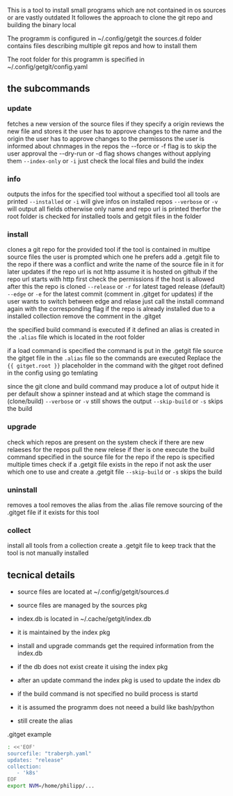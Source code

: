 This is a tool to install small programs which are not contained in os sources or are vastly outdated
It followes the approach to clone the git repo and building the binary local

The programm is configured in ~/.config/getgit
the sources.d folder contains files describing multiple git repos and how to install them

The root folder for this programm is specified in ~/.config/getgit/config.yaml

## the subcommands
### update
fetches a new version of the source files if they specify a origin
reviews the new file and stores it
the user has to approve changes to the name and the origin
the user has to approve changes to the permissons
the user is informed about chnmages in the repos
the --force or -f flag is to skip the user approval
the --dry-run or -d flag shows changes without applying them
`--index-only` or `-i` just check the local files and build the index

### info <tool>
outputs the infos for the specified tool
without a specified tool all tools are printed
`--installed` or `-i` will give infos on installed repos
`--verbose` or `-v` will output all fields otherwise only name and repo url is printed
therfor the root folder is checked for installed tools and getgit files in the folder


### install <tool>
clones a git repo for the provided tool
if the tool is contained in multipe source files the user is prompted which one he prefers
add a .getgit file to the repo if there was a conflict and write the name of the source file in it for later updates
if the repo url is not http assume it is hosted on github
if the repo url starts with http first check the permissions if the host is allowed
after this the repo is cloned
`--release` or `-r` for latest taged release (default)
`--edge` or `-e` for the latest commit (comment in .gitget for updates)
if the user wants to switch between edge and relase just call the install command again with the corresponding flag
if the repo is already installed due to a installed collection remove the comment in the .gitget

the specified build command is executed if it defined
an alias is created in the `.alias` file which is located in the root folder

if a load command is specified the command is put in the .getgit file
source the gitget file in the `.alias` file so the commands are executed
Replace the `{{ gitget.root }}` placeholder in the command with the gitget root defined in the config using go temlating

since the git clone and build command may produce a lot of output hide it per default
show a spinner instead and at which stage the command is (clone/build)
`--verbose` or `-v` still shows the output
`--skip-build` or `-s` skips the build 

### upgrade
check which repos are present on the system
check if there are new relaeses for the repos 
pull the new relese if ther is one
execute the build command specified in the source file for the repo
if the repo is specified multiple times check if a .getgit file exists in the repo
if not ask the user which one to use and create a .getgit file
`--skip-build` or `-s` skips the build 

### uninstall <tool>
removes a tool
removes the alias from the .alias file
remove sourcing of the .gitget file if it exists for this tool


### collect
install all tools from a collection
create a .getgit file to keep track that the tool is not manually installed


## tecnical details
- source files are located at ~/.config/getgit/sources.d
- source files are managed by the sources pkg

- index.db is located in ~/.cache/getgit/index.db
- it is maintained by the index pkg

- install and upgrade commands get the required information from the index.db
- if the db does not exist create it uising the index pkg

- after an update command the index pkg is used to update the index db

- if the build command is not specified no build process is startd
- it is assumed the programm does not neeed a build like bash/python
- still create the alias

.gitget example

```bash
: <<'EOF'
sourcefile: "traberph.yaml"
updates: "release"
collection:
   - 'k8s'
EOF
export NVM=/home/philipp/...
```